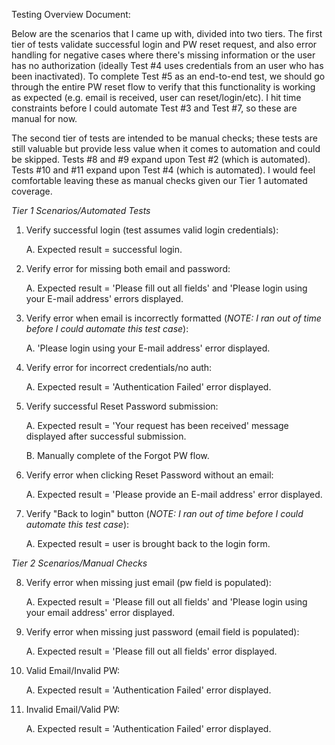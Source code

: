 Testing Overview Document:

Below are the scenarios that I came up with, divided into two tiers.  The first tier of tests validate successful login and PW reset request, and also error handling for negative cases where there's missing information or the user has no authorization (ideally Test #4 uses credentials from an user who has been inactivated).  To complete Test #5 as an end-to-end test, we should go through the entire PW reset flow to verify that this functionality is working as expected (e.g. email is received, user can reset/login/etc).  I hit time constraints before I could automate Test #3 and Test #7, so these are manual for now.

The second tier of tests are intended to be manual checks; these tests are still valuable but provide less value when it comes to automation and could be skipped.  Tests #8 and #9 expand upon Test #2 (which is automated).  Tests #10 and #11 expand upon Test #4 (which is automated).  I would feel comfortable leaving these as manual checks given our Tier 1 automated coverage. 



*Tier 1 Scenarios/Automated Tests*

1. Verify successful login (test assumes valid login credentials):
   
    A.  Expected result = successful login.

2. Verify error for missing both email and password:

    A.  Expected result = 'Please fill out all fields' and 'Please login using your E-mail address' errors displayed.

3. Verify error when email is incorrectly formatted (*NOTE: I ran out of time before I could automate this test case*):

   A.  'Please login using your E-mail address' error displayed.

4. Verify error for incorrect credentials/no auth:

   A.  Expected result = 'Authentication Failed' error displayed.

5. Verify successful Reset Password submission:

   A.  Expected result = 'Your request has been received' message displayed after successful submission.

   B.  Manually complete of the Forgot PW flow.

6. Verify error when clicking Reset Password without an email:

    A.  Expected result = 'Please provide an E-mail address' error displayed.

7. Verify "Back to login" button (*NOTE: I ran out of time before I could automate this test case*):

    A.  Expected result = user is brought back to the login form.




*Tier 2 Scenarios/Manual Checks*

8. Verify error when missing just email (pw field is populated):

   A.  Expected result = 'Please fill out all fields' and 'Please login using your email address' error displayed.

9. Verify error when missing just password (email field is populated): 

   A.  Expected result = 'Please fill out all fields' error displayed.

10. Valid Email/Invalid PW:

     A.  Expected result = 'Authentication Failed' error displayed.

11. Invalid Email/Valid PW:

     A.  Expected result = 'Authentication Failed' error displayed.




